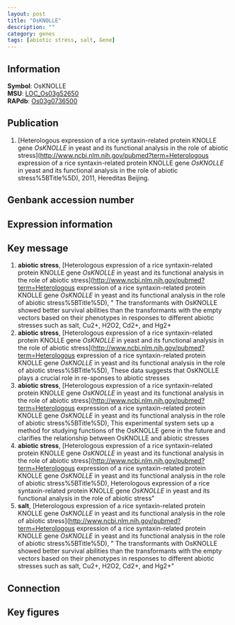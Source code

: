 ```yaml
---
layout: post
title: "OsKNOLLE"
description: ""
category: genes
tags: [abiotic stress, salt, Gene]
---
```


## Information
__Symbol__: OsKNOLLE  
__MSU__: [LOC_Os03g52650](http://rice.plantbiology.msu.edu/cgi-bin/ORF_infopage.cgi?orf=LOC_Os03g52650)  
__RAPdb__: [Os03g0736500](http://rapdb.dna.affrc.go.jp/viewer/gbrowse_details/irgsp1?name=Os03g0736500)  

## Publication
1. [Heterologous expression of a rice syntaxin-related protein KNOLLE gene <I>OsKNOLLE</I> in yeast and its functional analysis in the role of abiotic stress](http://www.ncbi.nlm.nih.gov/pubmed?term=Heterologous expression of a rice syntaxin-related protein KNOLLE gene <I>OsKNOLLE</I> in yeast and its functional analysis in the role of abiotic stress%5BTitle%5D), 2011, Hereditas Beijing.

## Genbank accession number

## Expression information

## Key message
1. __abiotic stress__, [Heterologous expression of a rice syntaxin-related protein KNOLLE gene <I>OsKNOLLE</I> in yeast and its functional analysis in the role of abiotic stress](http://www.ncbi.nlm.nih.gov/pubmed?term=Heterologous expression of a rice syntaxin-related protein KNOLLE gene <I>OsKNOLLE</I> in yeast and its functional analysis in the role of abiotic stress%5BTitle%5D), " The transformants with OsKNOLLE showed better survival abilities than the transformants with the empty vectors based on their phenotypes in responses to different abiotic stresses such as salt, Cu2+, H2O2, Cd2+, and Hg2+
2. __abiotic stress__, [Heterologous expression of a rice syntaxin-related protein KNOLLE gene <I>OsKNOLLE</I> in yeast and its functional analysis in the role of abiotic stress](http://www.ncbi.nlm.nih.gov/pubmed?term=Heterologous expression of a rice syntaxin-related protein KNOLLE gene <I>OsKNOLLE</I> in yeast and its functional analysis in the role of abiotic stress%5BTitle%5D),  These data suggests that OsKNOLLE plays a crucial role in re-sponses to abiotic stresses
3. __abiotic stress__, [Heterologous expression of a rice syntaxin-related protein KNOLLE gene <I>OsKNOLLE</I> in yeast and its functional analysis in the role of abiotic stress](http://www.ncbi.nlm.nih.gov/pubmed?term=Heterologous expression of a rice syntaxin-related protein KNOLLE gene <I>OsKNOLLE</I> in yeast and its functional analysis in the role of abiotic stress%5BTitle%5D),  This experimental system sets up a method for studying functions of the OsKNOLLE gene in the future and clarifies the relationship between OsKNOLLE and abiotic stresses
4. __abiotic stress__, [Heterologous expression of a rice syntaxin-related protein KNOLLE gene <I>OsKNOLLE</I> in yeast and its functional analysis in the role of abiotic stress](http://www.ncbi.nlm.nih.gov/pubmed?term=Heterologous expression of a rice syntaxin-related protein KNOLLE gene <I>OsKNOLLE</I> in yeast and its functional analysis in the role of abiotic stress%5BTitle%5D), Heterologous expression of a rice syntaxin-related protein KNOLLE gene <I>OsKNOLLE</I> in yeast and its functional analysis in the role of abiotic stress"
5. __salt__, [Heterologous expression of a rice syntaxin-related protein KNOLLE gene <I>OsKNOLLE</I> in yeast and its functional analysis in the role of abiotic stress](http://www.ncbi.nlm.nih.gov/pubmed?term=Heterologous expression of a rice syntaxin-related protein KNOLLE gene <I>OsKNOLLE</I> in yeast and its functional analysis in the role of abiotic stress%5BTitle%5D), " The transformants with OsKNOLLE showed better survival abilities than the transformants with the empty vectors based on their phenotypes in responses to different abiotic stresses such as salt, Cu2+, H2O2, Cd2+, and Hg2+"

## Connection

## Key figures


